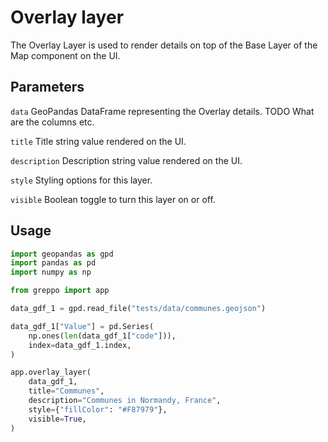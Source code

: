 # Overlay layer
The Overlay Layer is used to render details on top of the Base Layer of the Map component on the UI.

## Parameters
`data` GeoPandas DataFrame representing the Overlay details. TODO What are the columns etc.

`title` Title string value rendered on the UI.

`description` Description string value rendered on the UI.

`style` Styling options for this layer.

`visible` Boolean toggle to turn this layer on or off.

## Usage
```python
import geopandas as gpd
import pandas as pd
import numpy as np

from greppo import app

data_gdf_1 = gpd.read_file("tests/data/communes.geojson")

data_gdf_1["Value"] = pd.Series(
    np.ones(len(data_gdf_1["code"])),
    index=data_gdf_1.index,
)

app.overlay_layer(
    data_gdf_1,
    title="Communes",
    description="Communes in Normandy, France",
    style={"fillColor": "#F87979"},
    visible=True,
)
```
